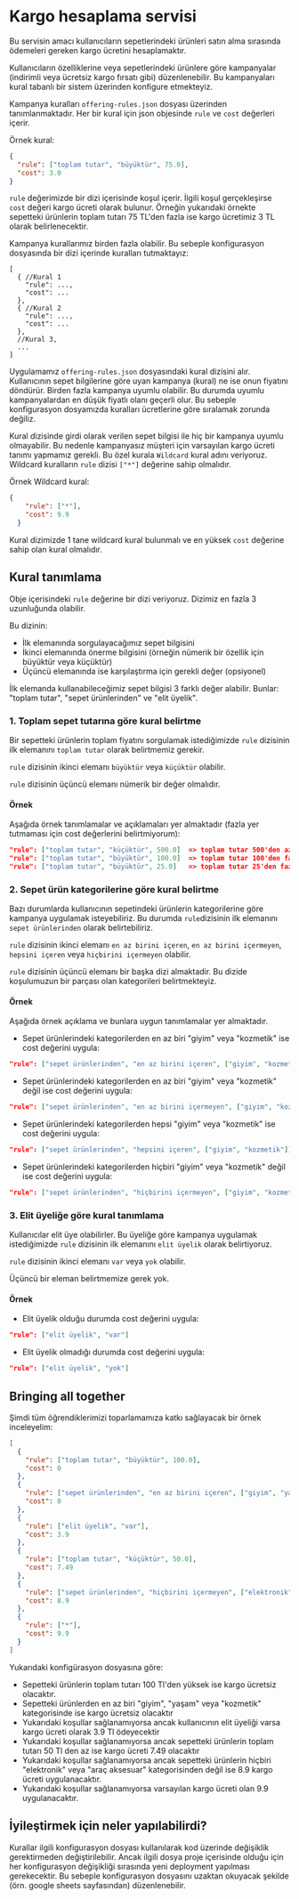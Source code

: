 # Kargo hesaplama servisi

Bu servisin amacı kullanıcıların sepetlerindeki ürünleri satın 
alma sırasında ödemeleri gereken kargo ücretini hesaplamaktır.

Kullanıcıların özelliklerine veya sepetlerindeki ürünlere göre kampanyalar (indirimli veya ücretsiz kargo fırsatı gibi) 
düzenlenebilir. Bu kampanyaları kural tabanlı bir sistem üzerinden konfigure etmekteyiz. 

Kampanya kuralları ```offering-rules.json``` dosyası üzerinden tanımlanmaktadır. 
Her bir kural için json objesinde ```rule```  ve ```cost``` değerleri içerir.

Örnek kural:

```json
{
  "rule": ["toplam tutar", "büyüktür", 75.0],
  "cost": 3.0
}
```

```rule``` değerimizde bir dizi içerisinde koşul içerir. 
İlgili koşul gerçekleşirse ```cost``` değeri kargo ücreti olarak bulunur. 
Örneğin yukarıdaki örnekte sepetteki ürünlerin toplam tutarı 75 TL'den fazla ise kargo ücretimiz 3 TL olarak belirlenecektir.

Kampanya kurallarımız birden fazla olabilir. 
Bu sebeple konfigurasyon dosyasında bir dizi içerinde kuralları tutmaktayız:

```json5
[
  { //Kural 1
    "rule": ...,
    "cost": ...
  },
  { //Kural 2
    "rule": ...,
    "cost": ...
  },
  //Kural 3,
  ...
]
```

Uygulamamız ```offering-rules.json``` dosyasındaki kural dizisini alır. 
Kullanıcının sepet bilgilerine göre uyan kampanya (kural) ne ise onun fiyatını döndürür. 
Birden fazla kampanya uyumlu olabilir. 
Bu durumda uyumlu kampanyalardan en düşük fiyatlı olanı geçerli olur. 
Bu sebeple konfigurasyon dosyamızda kuralları ücretlerine göre sıralamak zorunda değiliz.

Kural dizisinde girdi olarak verilen sepet bilgisi ile hiç bir kampanya uyumlu olmayabilir.
Bu nedenle kampanyasız müşteri için varsayılan kargo ücreti tanımı yapmamız gerekli.
Bu özel kurala ```Wildcard``` kural adını veriyoruz.
Wildcard kuralların  ```rule``` dizisi ```["*"]``` değerine sahip olmalıdır.

Örnek Wildcard kural:
```json
{
    "rule": ["*"],
    "cost": 9.9
  }
```

Kural dizimizde 1 tane wildcard kural bulunmalı ve en yüksek ```cost``` değerine sahip olan kural olmalıdır.

## Kural tanımlama
Obje içerisindeki ```rule``` değerine bir dizi veriyoruz. Dizimiz en fazla 3 uzunluğunda olabilir.

Bu dizinin:
* İlk elemanında sorgulayacağımız sepet bilgisini
* İkinci elemanında önerme bilgisini (örneğin nümerik bir özellik için büyüktür veya küçüktür)
* Üçüncü elemanında ise karşılaştırma için gerekli değer (opsiyonel)

İlk elemanda kullanabileceğimiz sepet bilgisi 3 farklı değer alabilir. 
Bunlar: "toplam tutar", "sepet ürünlerinden" ve "elit üyelik".

### 1. Toplam sepet tutarına göre kural belirtme
Bir sepetteki ürünlerin toplam fiyatını sorgulamak istediğimizde ```rule``` 
dizisinin ilk elemanını ```toplam tutar``` olarak belirtmemiz gerekir.

```rule``` dizisinin ikinci elemanı ```büyüktür``` veya ```küçüktür``` olabilir.

```rule``` dizisinin üçüncü elemanı nümerik bir değer olmalıdır.


#### Örnek
Aşağıda örnek tanımlamalar ve açıklamaları yer almaktadır (fazla yer tutmaması için cost değerlerini belirtmiyorum):
```json
"rule": ["toplam tutar", "küçüktür", 500.0]  => toplam tutar 500'den az ise cost değerini uygula
"rule": ["toplam tutar", "büyüktür", 100.0]  => toplam tutar 100'den fazla ise cost değerini uygula
"rule": ["toplam tutar", "büyüktür", 25.0]   => toplam tutar 25'den fazla ise cost değerini uygula
```


### 2. Sepet ürün kategorilerine göre kural belirtme
Bazı durumlarda kullanıcının sepetindeki ürünlerin kategorilerine göre kampanya uygulamak isteyebiliriz.
Bu durumda ```rule```dizisinin ilk elemanını ```sepet ürünlerinden``` olarak belirtebiliriz.

```rule``` dizisinin ikinci elemanı ```en az birini içeren```, 
```en az birini içermeyen```, ```hepsini içeren``` veya 
```hiçbirini içermeyen``` olabilir.

```rule``` dizisinin üçüncü elemanı bir başka dizi almaktadir. 
Bu dizide koşulumuzun bir parçası olan kategorileri belirtmekteyiz.

#### Örnek
Aşağıda örnek açıklama ve bunlara uygun tanımlamalar yer almaktadır. 

* Sepet ürünlerindeki kategorilerden en az biri
   "giyim" veya "kozmetik" ise cost değerini uygula:
```json
"rule": ["sepet ürünlerinden", "en az birini içeren", ["giyim", "kozmetik"]]
```


* Sepet ürünlerindeki kategorilerden en az biri
   "giyim" veya "kozmetik" değil ise cost değerini uygula:
```json
"rule": ["sepet ürünlerinden", "en az birini içermeyen", ["giyim", "kozmetik"]]
```


* Sepet ürünlerindeki kategorilerden hepsi
"giyim" veya "kozmetik" ise cost değerini uygula:
```json
"rule": ["sepet ürünlerinden", "hepsini içeren", ["giyim", "kozmetik"]]
```


* Sepet ürünlerindeki kategorilerden hiçbiri
   "giyim" veya "kozmetik" değil ise cost değerini uygula:
```json
"rule": ["sepet ürünlerinden", "hiçbirini içermeyen", ["giyim", "kozmetik"]]
```

### 3. Elit üyeliğe göre kural tanımlama

Kullanıcılar elit üye olabilirler. Bu üyeliğe göre kampanya uygulamak istediğimizde 
```rule``` dizisinin ilk elemanını ```elit üyelik```  olarak belirtiyoruz.

```rule``` dizisinin ikinci elemanı ```var``` veya ```yok``` olabilir. 

Üçüncü bir eleman belirtmemize gerek yok.

#### Örnek
* Elit üyelik olduğu durumda cost değerini uygula:
```json
"rule": ["elit üyelik", "var"]
```

* Elit üyelik olmadığı durumda cost değerini uygula:
```json
"rule": ["elit üyelik", "yok"]
```

## Bringing all together
Şimdi tüm öğrendiklerimizi toparlamamıza katkı sağlayacak bir örnek inceleyelim:

```json
[
  {
    "rule": ["toplam tutar", "büyüktür", 100.0],
    "cost": 0
  },
  {
    "rule": ["sepet ürünlerinden", "en az birini içeren", ["giyim", "yaşam", "kozmetik"]],
    "cost": 0
  },
  {
    "rule": ["elit üyelik", "var"],
    "cost": 3.9
  },
  {
    "rule": ["toplam tutar", "küçüktür", 50.0],
    "cost": 7.49
  },
  {
    "rule": ["sepet ürünlerinden", "hiçbirini içermeyen", ["elektronik", "araç aksesuar"]],
    "cost": 8.9
  },
  {
    "rule": ["*"],
    "cost": 9.9
  }
]
```

Yukarıdaki konfigürasyon dosyasına göre:
* Sepetteki ürünlerin toplam tutarı 100 Tl'den yüksek ise kargo ücretsiz olacaktır.
* Sepetteki ürünlerden en az biri "giyim", "yaşam" veya "kozmetik" kategorisinde ise kargo ücretsiz olacaktır
* Yukarıdaki koşullar sağlanamıyorsa ancak kullanıcının elit üyeliği varsa kargo ücreti olarak 3.9 Tl ödeyecektir
* Yukarıdaki koşullar sağlanamıyorsa ancak sepetteki ürünlerin toplam tutarı 50 Tl den az ise kargo ücreti 7.49 olacaktır
* Yukarıdaki koşullar sağlanamıyorsa ancak sepetteki ürünlerin hiçbiri "elektronik" veya "araç aksesuar" kategorisinden değil ise 8.9 kargo ücreti uygulanacaktır.
* Yukarıdaki koşullar sağlanamıyorsa varsayılan kargo ücreti olan 9.9 uygulanacaktır.

## İyileştirmek için neler yapılabilirdi?
Kurallar ilgili konfigurasyon dosyası kullanılarak kod üzerinde değişiklik gerektirmeden değiştirilebilir.
Ancak ilgili dosya proje içerisinde olduğu için her konfigurasyon değişikliği sırasında yeni deployment yapılması gerekecektir.
Bu sebeple konfigurasyon dosyasını uzaktan okuyacak şekilde (örn. google sheets sayfasından) düzenlenebilir.
